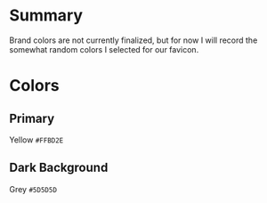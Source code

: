 # Summary
Brand colors are not currently finalized, but for now I will record the somewhat random colors I selected for our favicon.

# Colors
## Primary
Yellow `#FFBD2E`
## Dark Background
Grey `#5D5D5D`